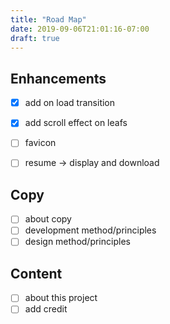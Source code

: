 ```yaml
---
title: "Road Map"
date: 2019-09-06T21:01:16-07:00
draft: true
---
```



## Enhancements

- [X] add on load transition 
- [X] add scroll effect on leafs
- [ ] favicon
- [ ] resume -> display and download
  

## Copy

- [ ] about copy 
- [ ] development method/principles
- [ ] design method/principles 

## Content

- [ ] about this project 
- [ ] add credit